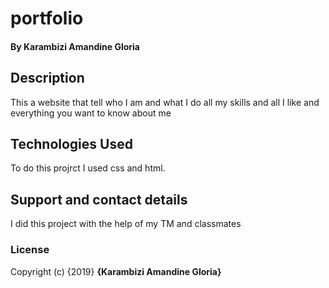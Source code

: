 # portfolio
#### By Karambizi Amandine Gloria
## Description
This a website that tell who I am and what I do all my skills and all I like and everything you want to know about me 
## Technologies Used
To do this projrct I used css and html.
## Support and contact details
I did this project with the help of my TM and classmates
### License
Copyright (c) {2019} **{Karambizi Amandine Gloria}**
  

